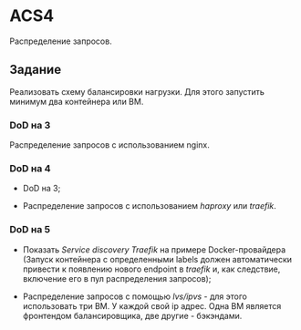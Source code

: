 # ACS4

Распределение запросов.

## Задание

Реализовать схему балансировки нагрузки. Для этого запустить минимум два контейнера или ВМ.

### DoD на 3

Распределение запросов с использованием nginx.

### DoD на 4

- DoD на 3;

- Распределение запросов с использованием *haproxy* или *traefik*.

### DoD на 5

- Показать *Service discovery Traefik* на примере Docker-провайдера (Запуск контейнера с определенными labels должен автоматически привести к появлению нового endpoint в *traefik* и, как следствие, включение его в пул распределения запросов);

- Распределение запросов с помощью *lvs/ipvs* - для этого использовать три ВМ. У каждой свой ip адрес. Одна ВМ является фронтендом балансировщика, две другие - бэкэндами.
